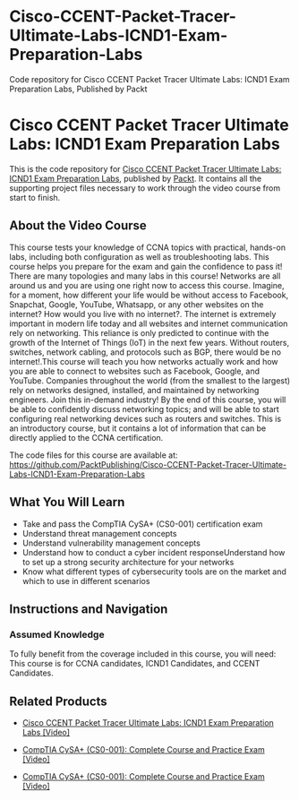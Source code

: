 # Cisco-CCENT-Packet-Tracer-Ultimate-Labs-ICND1-Exam-Preparation-Labs
Code repository for Cisco CCENT Packet Tracer Ultimate Labs: ICND1 Exam Preparation Labs, Published by Packt
# Cisco CCENT Packet Tracer Ultimate Labs: ICND1 Exam Preparation Labs
This is the code repository for [Cisco CCENT Packet Tracer Ultimate Labs: ICND1 Exam Preparation Labs](https://www.packtpub.com/networking-and-servers/comptia-cysa-cs0-001-complete-course-and-practice-exam-video?utm_source=github&utm_medium=repository&utm_campaign=9781789539479), published by [Packt](https://www.packtpub.com/?utm_source=github). It contains all the supporting project files necessary to work through the video course from start to finish.
## About the Video Course
This course tests your knowledge of CCNA topics with practical, hands-on labs, including both configuration as well as troubleshooting labs. This course helps you prepare for the exam and gain the confidence to pass it! There are many topologies and many labs in this course! Networks are all around us and you are using one right now to access this course. Imagine, for a moment, how different your life would be without access to Facebook, Snapchat, Google, YouTube, Whatsapp, or any other websites on the internet? How would you live with no internet?. The internet is extremely important in modern life today and all websites and internet communication rely on networking. This reliance is only predicted to continue with the growth of the Internet of Things (IoT) in the next few years. Without routers, switches, network cabling, and protocols such as BGP, there would be no internet!.This course will teach you how networks actually work and how you are able to connect to websites such as Facebook, Google, and YouTube. Companies throughout the world (from the smallest to the largest) rely on networks designed, installed, and maintained by networking engineers. Join this in-demand industry! By the end of this course, you will be able to confidently discuss networking topics; and will be able to start configuring real networking devices such as routers and switches. This is an introductory course, but it contains a lot of information that can be directly applied to the CCNA certification.

The code files for this course are available at: https://github.com/PacktPublishing/Cisco-CCENT-Packet-Tracer-Ultimate-Labs-ICND1-Exam-Preparation-Labs

<H2>What You Will Learn</H2>
<DIV class=book-info-will-learn-text>
<UL>
<LI>Take and pass the CompTIA CySA+ (CS0-001) certification exam 
<LI>Understand threat management concepts 
<LI>Understand vulnerability management concepts 
<LI>Understand how to conduct a cyber incident responseUnderstand how to set up a strong security architecture for your networks 
<LI>Know what different types of cybersecurity tools are on the market and which to use in different scenarios </LI></UL></DIV>

## Instructions and Navigation
### Assumed Knowledge
To fully benefit from the coverage included in this course, you will need:<br/>
This course is for CCNA candidates, ICND1 Candidates, and CCENT Candidates.

   

## Related Products
* [Cisco CCENT Packet Tracer Ultimate Labs: ICND1 Exam Preparation Labs [Video]](https://www.packtpub.com/networking-and-servers/comptia-cysa-cs0-001-complete-course-and-practice-exam-video?utm_source=github&utm_medium=repository&utm_campaign=9781789539479)

* [CompTIA CySA+ (CS0-001): Complete Course and Practice Exam [Video]](https://www.packtpub.com/networking-and-servers/comptia-cysa-cs0-001-complete-course-and-practice-exam-video?utm_source=github&utm_medium=repository&utm_campaign=9781789539479)

* [CompTIA CySA+ (CS0-001): Complete Course and Practice Exam [Video]](https://www.packtpub.com/networking-and-servers/comptia-cysa-cs0-001-complete-course-and-practice-exam-video?utm_source=github&utm_medium=repository&utm_campaign=9781789539479)

